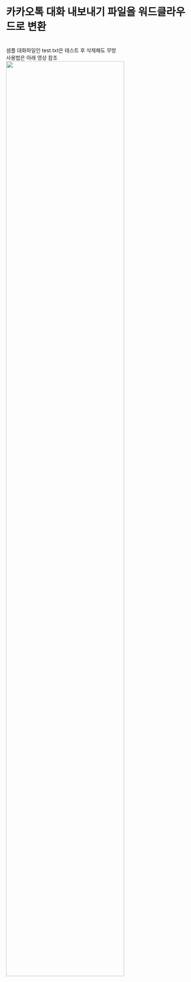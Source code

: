 <h1>카카오톡 대화 내보내기 파일을 워드클라우드로 변환</h1> <br>
샘플 대화파일인 test.txt은 테스트 후 삭제해도 무방 <br>
사용법은 아래 영상 참조 <br>
<img width="80%" src="https://user-images.githubusercontent.com/98293904/184367456-2e519b07-0e52-47e2-8cd2-e4b5bce59e54.gif"/>
